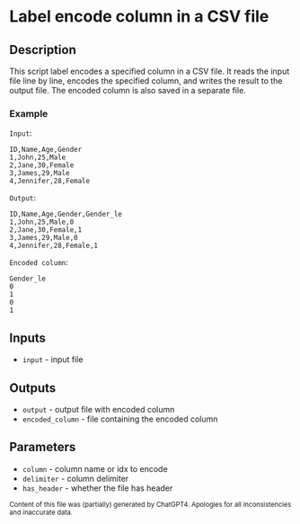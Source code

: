 # Label encode column in a CSV file
## Description
This script label encodes a specified column in a CSV file. It reads the input file line by line, encodes the specified column, and writes the result to the output file. The encoded column is also saved in a separate file.

### Example
`Input`:
```csv
ID,Name,Age,Gender
1,John,25,Male
2,Jane,30,Female
3,James,29,Male
4,Jennifer,28,Female
```

`Output`:
```csv
ID,Name,Age,Gender,Gender_le
1,John,25,Male,0
2,Jane,30,Female,1
3,James,29,Male,0
4,Jennifer,28,Female,1
```

`Encoded column`:
```csv
Gender_le
0
1
0
1
```

## Inputs
- `input` - input file

## Outputs
- `output` - output file with encoded column
- `encoded_column` - file containing the encoded column

## Parameters
- `column` - column name or idx to encode
- `delimiter` - column delimiter
- `has_header` - whether the file has header

<sub>Content of this file was (partially) generated by ChatGPT4. Apologies for all inconsistencies and inaccurate data.</sub>